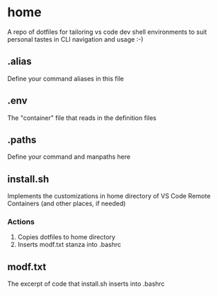 # home

A repo of dotfiles for tailoring vs code dev shell environments to suit personal tastes in CLI navigation and usage :-)

## .alias
Define your command aliases in this file

## .env
The "container" file that reads in the definition files

## .paths
Define your command and manpaths here

## install.sh
Implements the customizations in home directory of VS Code Remote Containers (and other places, if needed)
### Actions
1. Copies dotfiles to home directory
2. Inserts modf.txt stanza into .bashrc
 
## modf.txt
The excerpt of code that install.sh inserts into .bashrc
